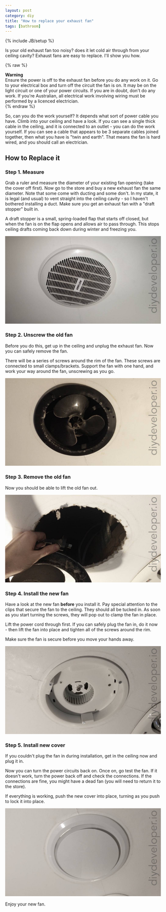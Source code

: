 ```yaml
---
layout: post
category: diy
title: "How to replace your exhaust fan"
tags: [bathroom]
---
```

{% include JB/setup %}

Is your old exhaust fan too noisy? does it let cold air through from your ceiling cavity? Exhaust fans are easy to replace. I'll show you how.

<!--more-->

{% raw %}
<div class="bg-warning messagebox round"><i class="fa fa-exclamation-triangle left pad 10"></i><strong class="leftpad5">Warning</strong>
<div class="pad10">Ensure the power is off to the exhaust fan before you do any work on it. Go to your electrical box and turn off the circuit the fan is on. It may be on the light circuit or one of your power circuits. If you are in doubt, don't do any work. If you're Australian, all electrical work involving wiring must be performed by a licenced electrician.</div>
</div>
{% endraw %}

So, can you do the work yourself? It depends what sort of power cable you have. Climb into your ceiling and have a look. If you can see a single thick cable in the ceiling, and it is connected to an outlet - you can do the work yourself. If you can see a cable that appears to be 3 separate cables joined together, then what you have is "twin and earth". That means the fan is hard wired, and you should call an electrician.

## How to Replace it ##

### Step 1. Measure ###

Grab a ruler and measure the diameter of your existing fan opening (take the cover off first). Now go to the store and buy a new exhaust fan the same diameter. Note that some come with ducting and some don't. In my state, it is legal (and usual) to vent straight into the ceiling cavity - so I haven't bothered installing a duct. Make sure you get an exhaust fan with a "draft stopper" built in.

A draft stopper is a small, spring-loaded flap that starts off closed, but when the fan is on the flap opens and allows air to pass through. This stops ceiling drafts coming back down during winter and freezing you.

<img class="img-responsive blog-img " src="/assets/images/diy/exhaust-fan1.jpg" alt="original fan" />

### Step 2. Unscrew the old fan ###

Before you do this, get up in the ceiling and unplug the exhaust fan. Now you can safely remove the fan.

There will be a series of screws around the rim of the fan. These screws are connected to small clamps/brackets. Support the fan with one hand, and work your way around the fan, unscrewing as you go.

<img class="img-responsive blog-img " src="/assets/images/diy/exhaust-fan2.jpg" alt="original fan with cover off" />

### Step 3. Remove the old fan ###

Now you should be able to lift the old fan out.

<img class="img-responsive blog-img " src="/assets/images/diy/exhaust-fan3.jpg" alt="original fan with cover off" />

### Step 4. Install the new fan ###

Have a look at the new fan **before** you install it. Pay special attention to the clips that secure the fan to the ceiling. They should all be tucked in. As soon as you start turning the screws, they will pop out to clamp the fan in place.

Lift the power cord through first. If you can safely plug the fan in, do it now - then lift the fan into place and tighten all of the screws around the rim.

Make sure the fan is secure before you move your hands away.

<img class="img-responsive blog-img " src="/assets/images/diy/exhaust-fan4.jpg" alt="original fan with cover off" />

### Step 5. Install new cover ###

If you couldn't plug the fan in during installation, get in the ceiling now and plug it in.

Now you can turn the power circuits back on. Once on, go test the fan. If it doesn't work, turn the power back off and check the connections. If the connections are fine, you might have a dead fan (you will need to return it to the store).

If everything is working, push the new cover into place, turning as you push to lock it into place.

<img class="img-responsive blog-img " src="/assets/images/diy/exhaust-fan5.jpg" alt="original fan with cover off" />

Enjoy your new fan.
